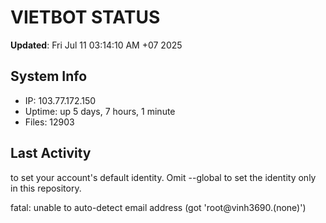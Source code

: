 # VIETBOT STATUS
**Updated**: Fri Jul 11 03:14:10 AM +07 2025

## System Info
- IP: 103.77.172.150
- Uptime: up 5 days, 7 hours, 1 minute
- Files: 12903

## Last Activity

to set your account's default identity.
Omit --global to set the identity only in this repository.

fatal: unable to auto-detect email address (got 'root@vinh3690.(none)')
